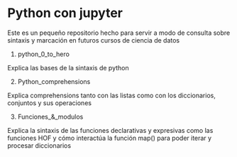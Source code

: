 # Python con jupyter

Este es un pequeño repositorio hecho para servir a modo de consulta sobre sintaxis y marcación en futuros cursos de ciencia de datos

1. python_0_to_hero

Explica las bases de la sintaxis de python

2. Python_comprehensions

Explica comprehensions tanto con las listas como con los diccionarios, conjuntos y sus operaciones

3. Funciones_&_modulos

Explica la sintaxis de las funciones declarativas y expresivas como las funciones HOF y cómo interactúa la función map() para poder iterar y procesar diccionarios